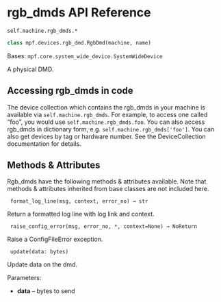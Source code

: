 # rgb_dmds API Reference

`self.machine.rgb_dmds.*`

``` python
class mpf.devices.rgb_dmd.RgbDmd(machine, name)
```

Bases: `mpf.core.system_wide_device.SystemWideDevice`

A physical DMD.

## Accessing rgb_dmds in code

The device collection which contains the rgb_dmds in your machine is available via `self.machine.rgb_dmds`. For example, to access one called “foo”, you would use `self.machine.rgb_dmds.foo`. You can also access rgb_dmds in dictionary form, e.g. `self.machine.rgb_dmds['foo']`. You can also get devices by tag or hardware number. See the DeviceCollection documentation for details.

## Methods & Attributes

Rgb_dmds have the following methods & attributes available. Note that methods & attributes inherited from base classes are not included here.

` format_log_line(msg, context, error_no) → str`

Return a formatted log line with log link and context.

` raise_config_error(msg, error_no, *, context=None) → NoReturn`

Raise a ConfigFileError exception.

` update(data: bytes)`

Update data on the dmd.

Parameters:

* **data** – bytes to send
